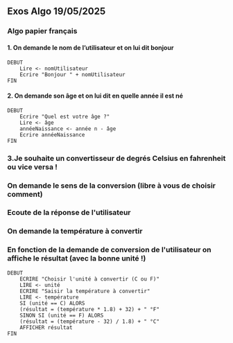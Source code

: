 
## Exos Algo 19/05/2025


### Algo papier français


#### 1. On demande le nom de l’utilisateur et on lui dit bonjour

```
DEBUT
    Lire <- nomUtilisateur
    Ecrire "Bonjour " + nomUtilisateur
FIN
```


#### 2. On demande son âge et on lui dit en quelle année il est né

```
DEBUT
    Ecrire "Quel est votre âge ?"
    Lire <- âge
    annéeNaissance <- année n - âge
    Ecrire annéeNaissance
FIN
```


### 3.Je souhaite un convertisseur de degrés Celsius en fahrenheit ou vice versa !
### On demande le sens de la conversion (libre à vous de choisir comment)
### Ecoute de la réponse de l'utilisateur
### On demande la température à convertir
### En fonction de la demande de conversion de l'utilisateur on affiche le résultat (avec la bonne unité !)

```
DEBUT
    ECRIRE "Choisir l'unité à convertir (C ou F)"
    LIRE <- unité
    ECRIRE "Saisir la température à convertir"
    LIRE <- température
    SI (unité == C) ALORS
    (résultat = (température * 1.8) + 32) + " °F"
    SINON SI (unité == F) ALORS
    (résultat = (température - 32) / 1.8) + " °C"
    AFFICHER résultat
FIN
```